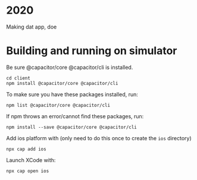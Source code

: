 # 2020
Making dat app, doe

# Building and running on simulator

Be sure @capacitor/core @capacitor/cli is installed.
```
cd client
npm install @capacitor/core @capacitor/cli
```

To make sure you have these packages installed, run:
```
npm list @capacitor/core @capacitor/cli
```

If npm throws an error/cannot find these packages, run:
```
npm install --save @capacitor/core @capacitor/cli
```

Add ios platform with (only need to do this once to create the `ios` directory)
```
npx cap add ios
```

Launch XCode with:
```
npx cap open ios
```